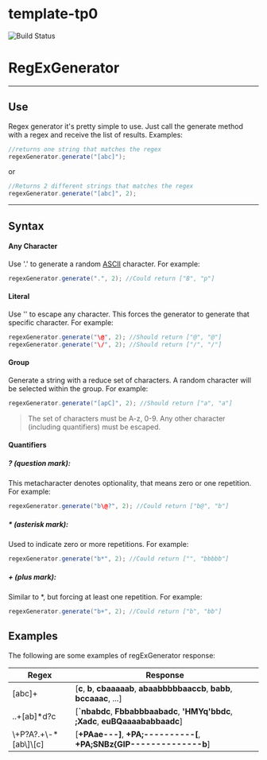 # template-tp0
![Build Status](https://travis-ci.org/gguzelj/template-tp0.svg?branch=master) 

# RegExGenerator
---

## Use

Regex generator it's pretty simple to use. Just call the generate method with a regex and receive the list of results.
Examples:

```java
//returns one string that matches the regex
regexGenerator.generate("[abc]");
```
or
```java
//Returns 2 different strings that matches the regex
regexGenerator.generate("[abc]", 2);
```

--- 
## Syntax

#### Any Character
Use '.' to generate a random [ASCII](https://en.wikipedia.org/wiki/ASCII) character. For example:
```java
regexGenerator.generate(".", 2); //Could return ["B", "p"]
```

#### Literal
Use '\' to escape any character. This forces the generator to generate that specific character. For example:
```java
regexGenerator.generate("\@", 2); //Should return ["@", "@"]
regexGenerator.generate("\/", 2); //Should return ["/", "/"]
```

#### Group
Generate a string with a reduce set of characters. 
A random character will be selected within the group. For example:
```java
regexGenerator.generate("[apC]", 2); //Should return ["a", "a"]
```
> The set of characters must be A-z, 0-9. Any other character (including quantifiers) must be escaped.
 

#### Quantifiers

##### ? (question mark):
This metacharacter denotes optionality, that means zero or one repetition. For example:
``` java
regexGenerator.generate("b\@?", 2); //Could return ["b@", "b"]
```

##### * (asterisk mark):
Used to indicate zero or more repetitions. For example:
``` java
regexGenerator.generate("b*", 2); //Could return ["", "bbbbb"]
```

##### + (plus mark):
Similar to *, but forcing at least one repetition. For example:
``` java
regexGenerator.generate("b+", 2); //Could return ["b", "bb"]
```

## Examples

The following are some examples of regExGenerator response:

| Regex | Response |
| ----- | -------- |
| [abc]+  | [**c**, **b**, **cbaaaaab**, **abaabbbbbaaccb**, **babb**, **bccaaac**, ...] |
| ..+[ab]*d?c | [**`nbabdc**, **Fbbabbbaabadc**, **'HMYq'bbdc**, **;Xadc**, **euBQaaaababbaadc**] |
| \\+P?A?.+\\-*[ab\\]\\[c]   | [**+PAae---]**, **+PA;----------[**, **+PA;SNBz{GIP--------------b**] |
